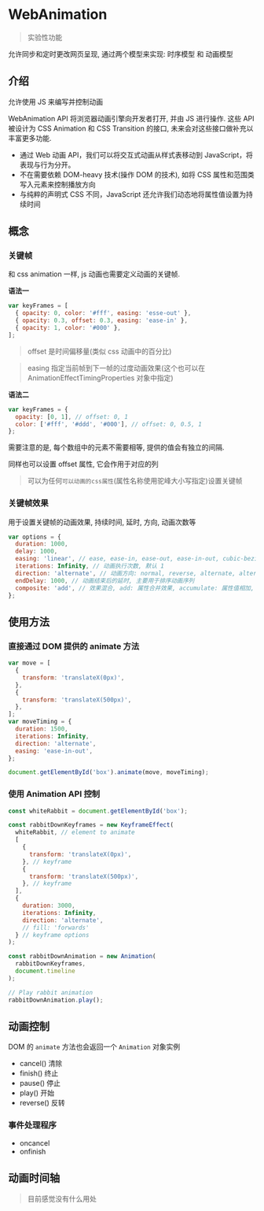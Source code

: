# WebAnimation

> 实验性功能

允许同步和定时更改网页呈现, 通过两个模型来实现: 时序模型 和 动画模型

## 介绍

允许使用 JS 来编写并控制动画

WebAnimation API 将浏览器动画引擎向开发者打开, 并由 JS 进行操作. 这些 API 被设计为 CSS Animation 和 CSS Transition 的接口, 未来会对这些接口做补充以丰富更多功能.

- 通过 Web 动画 API，我们可以将交互式动画从样式表移动到 JavaScript，将表现与行为分开。
- 不在需要依赖 DOM-heavy 技术(操作 DOM 的技术), 如将 CSS 属性和范围类写入元素来控制播放方向
- 与纯粹的声明式 CSS 不同，JavaScript 还允许我们动态地将属性值设置为持续时间

## 概念

### 关键帧

和 css animation 一样, js 动画也需要定义动画的关键帧.

**语法一**

```js
var keyFrames = [
  { opacity: 0, color: '#fff', easing: 'esse-out' },
  { opacity: 0.3, offset: 0.3, easing: 'ease-in' },
  { opacity: 1, color: '#000' },
];
```

> offset 是时间偏移量(类似 css 动画中的百分比)

> easing 指定当前帧到下一帧的过度动画效果(这个也可以在 AnimationEffectTimingProperties 对象中指定)

**语法二**

```js
var keyFrames = {
  opacity: [0, 1], // offset: 0, 1
  color: ['#fff', '#ddd', '#000'], // offset: 0, 0.5, 1
};
```

需要注意的是, 每个数组中的元素不需要相等, 提供的值会有独立的间隔.

同样也可以设置 offset 属性, 它会作用于对应的列

> 可以为任何`可以动画的css属性`(属性名称使用驼峰大小写指定)设置关键帧

### 关键帧效果

用于设置关键帧的动画效果, 持续时间, 延时, 方向, 动画次数等

```js
var options = {
  duration: 1000,
  delay: 1000,
  easing: 'linear', // ease, ease-in, ease-out, ease-in-out, cubic-bezier()
  iterations: Infinity, // 动画执行次数, 默认 1
  direction: 'alternate', // 动画方向: normal, reverse, alternate, alternate-reverse
  endDelay: 1000, // 动画结束后的延时, 主要用于排序动画序列
  composite: 'add', // 效果混合, add: 属性合并效果, accumulate: 属性值相加, replace: 替换
};
```

## 使用方法

### 直接通过 DOM 提供的 animate 方法

```js
var move = [
  {
    transform: 'translateX(0px)',
  },
  {
    transform: 'translateX(500px)',
  },
];
var moveTiming = {
  duration: 1500,
  iterations: Infinity,
  direction: 'alternate',
  easing: 'ease-in-out',
};

document.getElementById('box').animate(move, moveTiming);
```

### 使用 Animation API 控制

```js
const whiteRabbit = document.getElementById('box');

const rabbitDownKeyframes = new KeyframeEffect(
  whiteRabbit, // element to animate
  [
    {
      transform: 'translateX(0px)',
    }, // keyframe
    {
      transform: 'translateX(500px)',
    }, // keyframe
  ],
  {
    duration: 3000,
    iterations: Infinity,
    direction: 'alternate',
    // fill: 'forwards'
  } // keyframe options
);

const rabbitDownAnimation = new Animation(
  rabbitDownKeyframes,
  document.timeline
);

// Play rabbit animation
rabbitDownAnimation.play();
```

## 动画控制

DOM 的 `animate` 方法也会返回一个 `Animation` 对象实例

- cancel() 清除
- finish() 终止
- pause() 停止
- play() 开始
- reverse() 反转

### 事件处理程序

- oncancel
- onfinish

## 动画时间轴

> 目前感觉没有什么用处
